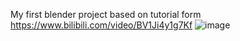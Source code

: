 My first blender project based on tutorial form
https://www.bilibili.com/video/BV1Ji4y1g7Kf
![image](https://github.com/flyboyhoward/Blender/blob/main/beginer_tutorial_leoli/1.png)
